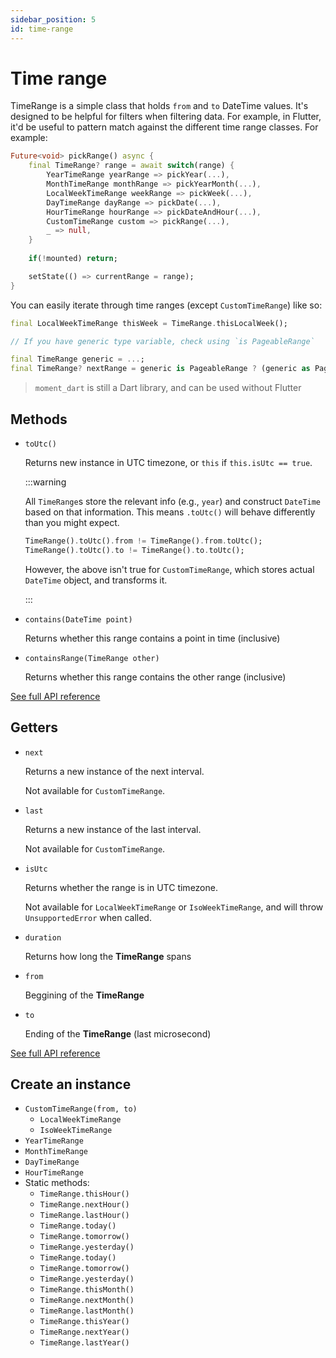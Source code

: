 ```yaml
---
sidebar_position: 5
id: time-range
---
```


# Time range

TimeRange is a simple class that holds `from` and `to` DateTime values. It's
designed to be helpful for filters when filtering data. For example, in Flutter,
it'd be useful to pattern match against the different time range
classes. For example:

```dart
Future<void> pickRange() async {
    final TimeRange? range = await switch(range) {
        YearTimeRange yearRange => pickYear(...),
        MonthTimeRange monthRange => pickYearMonth(...),
        LocalWeekTimeRange weekRange => pickWeek(...),
        DayTimeRange dayRange => pickDate(...),
        HourTimeRange hourRange => pickDateAndHour(...),
        CustomTimeRange custom => pickRange(...),
        _ => null,
    }
    
    if(!mounted) return;

    setState(() => currentRange = range);
}
```

You can easily iterate through time ranges (except `CustomTimeRange`) like so:

```dart
final LocalWeekTimeRange thisWeek = TimeRange.thisLocalWeek();

// If you have generic type variable, check using `is PageableRange`

final TimeRange generic = ...;
final TimeRange? nextRange = generic is PageableRange ? (generic as PageableRange).next : null;
```

> `moment_dart` is still a Dart library, and can be used without Flutter

## Methods

* `toUtc()`

  Returns new instance in UTC timezone, or `this` if `this.isUtc == true`.

  :::warning

  All `TimeRange`s store the relevant info (e.g., `year`) and construct
  `DateTime` based on that information. This means `.toUtc()` will behave
  differently than you might expect.

  ```dart
  TimeRange().toUtc().from != TimeRange().from.toUtc();
  TimeRange().toUtc().to != TimeRange().to.toUtc();
  ```

  However, the above isn't true for `CustomTimeRange`, which stores actual
  `DateTime` object, and transforms it.

  :::

* `contains(DateTime point)`

  Returns whether this range contains a point in time (inclusive)

* `containsRange(TimeRange other)`

  Returns whether this range contains the other range (inclusive)

[See full API reference](https://pub.dev/documentation/moment_dart/latest/moment_dart/TimeRange-class.html)

## Getters

* `next`

  Returns a new instance of the next interval.
  
  Not available for `CustomTimeRange`.

* `last`

  Returns a new instance of the last interval.
  
  Not available for `CustomTimeRange`.

* `isUtc`

  Returns whether the range is in UTC timezone.

  Not available for `LocalWeekTimeRange` or `IsoWeekTimeRange`, and will throw
  `UnsupportedError` when called.

* `duration`

  Returns how long the **TimeRange** spans

* `from`

  Beggining of the **TimeRange**

* `to`

  Ending of the **TimeRange** (last microsecond)

[See full API reference](https://pub.dev/documentation/moment_dart/latest/moment_dart/TimeRange-class.html)

## Create an instance

* `CustomTimeRange(from, to)`
  * `LocalWeekTimeRange`
  * `IsoWeekTimeRange`
* `YearTimeRange`
* `MonthTimeRange`
* `DayTimeRange`
* `HourTimeRange`
* Static methods:
  * `TimeRange.thisHour()`
  * `TimeRange.nextHour()`
  * `TimeRange.lastHour()`
  * `TimeRange.today()`
  * `TimeRange.tomorrow()`
  * `TimeRange.yesterday()`
  * `TimeRange.today()`
  * `TimeRange.tomorrow()`
  * `TimeRange.yesterday()`
  * `TimeRange.thisMonth()`
  * `TimeRange.nextMonth()`
  * `TimeRange.lastMonth()`
  * `TimeRange.thisYear()`
  * `TimeRange.nextYear()`
  * `TimeRange.lastYear()`

